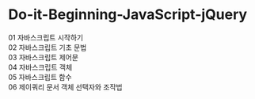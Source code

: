# Do-it-Beginning-JavaScript-jQuery

01 자바스크립트 시작하기 <br>
02 자바스크립트 기초 문법 <br>
03 자바스크립트 제어문 <br>
04 자바스크립트 객체 <br>
05 자바스크립트 함수 <br>
06 제이쿼리 문서 객체 선택자와 조작법 <br>
